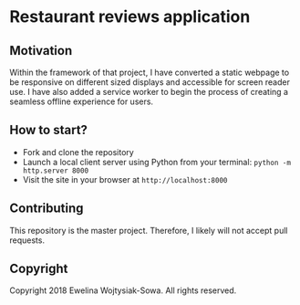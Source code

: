 # **Restaurant reviews application**

## Motivation

Within the framework of that project, I have converted a static webpage to be responsive on different sized displays and accessible for screen reader use. I have also added a service worker to begin the process of creating a seamless offline experience for users.

## How to start?
- Fork and clone the repository
- Launch a local client server using Python from your terminal: `python -m http.server 8000`
- Visit the site in your browser at `http://localhost:8000`

## Contributing

This repository is the master project. Therefore, I likely will not accept pull requests.

## Copyright

Copyright 2018 Ewelina Wojtysiak-Sowa. All rights reserved.
